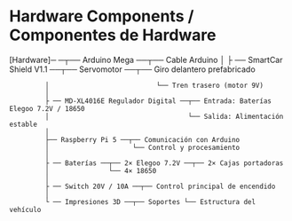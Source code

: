 # Hardware Components / Componentes de Hardware

[Hardware]─
─┬── Arduino Mega ──┬── Cable Arduino
             │
             ├ ── SmartCar Shield V1.1 ──┬── Servomotor ──┬── Giro delantero prefabricado
           
             │                           └── Tren trasero (motor 9V)
             │
             ├ ── MD-XL4016E Regulador Digital ──┬── Entrada: Baterías Elegoo 7.2V / 18650
             │                                   └── Salida: Alimentación estable
             │
             ├── Raspberry Pi 5 ──┬── Comunicación con Arduino
             │                     └── Control y procesamiento
             │
             ├ ── Baterías ──┬── 2× Elegoo 7.2V ──┬── 2× Cajas portadoras
             │               └── 4× 18650
             │
             ├ ── Switch 20V / 10A ──┬── Control principal de encendido
             │
             └ ── Impresiones 3D ──┬── Soportes └── Estructura del vehículo
